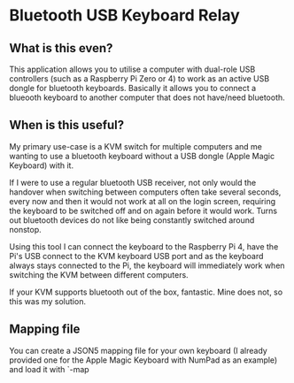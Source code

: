 # Bluetooth USB Keyboard Relay

## What is this even?

This application allows you to utilise a computer with dual-role USB controllers (such as a Raspberry Pi Zero or 4) to work as an active USB dongle for bluetooth keyboards. Basically it allows you to connect a blueooth keyboard to another computer that does not have/need bluetooth.

## When is this useful?

My primary use-case is a KVM switch for multiple computers and me wanting to use a bluetooth keyboard without a USB dongle (Apple Magic Keyboard) with it.

If I were to use a regular bluetooth USB receiver, not only would the handover when switching between computers often take several seconds, every now and then it would not work at all on the login screen, requiring the keyboard to be switched off and on again before it would work. Turns out bluetooth devices do not like being constantly switched around nonstop.

Using this tool I can connect the keyboard to the Raspberry Pi 4, have the Pi's USB connect to the KVM keyboard USB port and as the keyboard always stays connected to the Pi, the keyboard will immediately work when switching the KVM between different computers.

If your KVM supports bluetooth out of the box, fantastic. Mine does not, so this was my solution.

## Mapping file

You can create a JSON5 mapping file for your own keyboard (I already provided one for the Apple Magic Keyboard with NumPad as an example) and load it with `-map 
